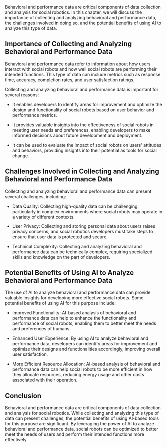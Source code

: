 
Behavioral and performance data are critical components of data collection and analysis for social robotics. In this chapter, we will discuss the importance of collecting and analyzing behavioral and performance data, the challenges involved in doing so, and the potential benefits of using AI to analyze this type of data.

Importance of Collecting and Analyzing Behavioral and Performance Data
----------------------------------------------------------------------

Behavioral and performance data refer to information about how users interact with social robots and how well social robots are performing their intended functions. This type of data can include metrics such as response time, accuracy, completion rates, and user satisfaction ratings.

Collecting and analyzing behavioral and performance data is important for several reasons:

* It enables developers to identify areas for improvement and optimize the design and functionality of social robots based on user behavior and performance metrics.

* It provides valuable insights into the effectiveness of social robots in meeting user needs and preferences, enabling developers to make informed decisions about future development and deployment.

* It can be used to evaluate the impact of social robots on users' attitudes and behaviors, providing insights into their potential as tools for social change.

Challenges Involved in Collecting and Analyzing Behavioral and Performance Data
-------------------------------------------------------------------------------

Collecting and analyzing behavioral and performance data can present several challenges, including:

* Data Quality: Collecting high-quality data can be challenging, particularly in complex environments where social robots may operate in a variety of different contexts.

* User Privacy: Collecting and storing personal data about users raises privacy concerns, and social robotics developers must take steps to ensure that user data is protected and secure.

* Technical Complexity: Collecting and analyzing behavioral and performance data can be technically complex, requiring specialized skills and knowledge on the part of developers.

Potential Benefits of Using AI to Analyze Behavioral and Performance Data
-------------------------------------------------------------------------

The use of AI to analyze behavioral and performance data can provide valuable insights for developing more effective social robots. Some potential benefits of using AI for this purpose include:

* Improved Functionality: AI-based analysis of behavioral and performance data can help to enhance the functionality and performance of social robots, enabling them to better meet the needs and preferences of humans.

* Enhanced User Experience: By using AI to analyze behavioral and performance data, developers can identify areas for improvement and optimize their designs and functionalities accordingly, improving overall user satisfaction.

* More Efficient Resource Allocation: AI-based analysis of behavioral and performance data can help social robots to be more efficient in how they allocate resources, reducing energy usage and other costs associated with their operation.

Conclusion
----------

Behavioral and performance data are critical components of data collection and analysis for social robotics. While collecting and analyzing this type of data can present challenges, the potential benefits of using AI-based tools for this purpose are significant. By leveraging the power of AI to analyze behavioral and performance data, social robots can be optimized to better meet the needs of users and perform their intended functions more effectively.
